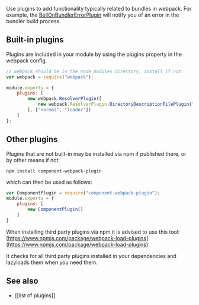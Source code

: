 Use plugins to add functionality typically related to bundles in webpack.  For example, the [BellOnBundlerErrorPlugin](https://github.com/senotrusov/bell-on-bundler-error-plugin) will notify you of an error in the bundler build process.  

## Built-in plugins

Plugins are included in your module by using the plugins property in the webpack config.

``` javascript
// webpack should be in the node_modules directory, install if not.
var webpack = require("webpack");

module.exports = {
	plugins: [
		new webpack.ResolverPlugin([
			new webpack.ResolverPlugin.DirectoryDescriptionFilePlugin("bower.json", ["main"])
		], ["normal", "loader"])
	]
};
```

## Other plugins

Plugins that are not built-in may be installed via npm if published there, or by other means if not:

``` text
npm install component-webpack-plugin
```

which can then be used as follows:

``` javascript
var ComponentPlugin = require("component-webpack-plugin");
module.exports = {
	plugins: [
		new ComponentPlugin()
	]
}
```

When installing third party plugins via npm it is advised to use this tool:
[https://www.npmjs.com/package/webpack-load-plugins](https://www.npmjs.com/package/webpack-load-plugins)

It checks for all third party plugins installed in your dependencies and lazyloads them when you need them.

## See also

* [[list of plugins]]